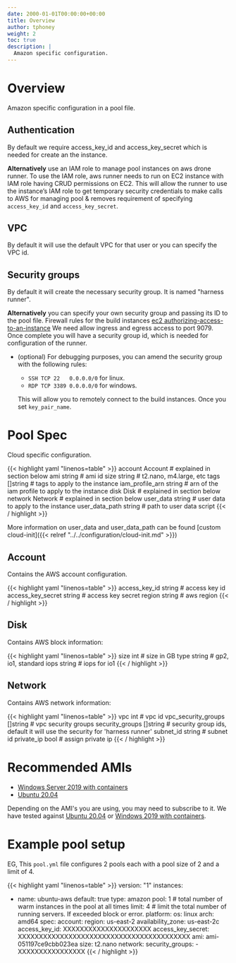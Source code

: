 ```yaml
---
date: 2000-01-01T00:00:00+00:00
title: Overview
author: tphoney
weight: 2
toc: true
description: |
  Amazon specific configuration.
---
```


# Overview

Amazon specific configuration in a pool file. 

## Authentication

By default we require access_key_id and access_key_secret which is needed for create an the instance.

__Alternatively__ use an IAM role to manage pool instances on aws drone runner. To use the IAM role, aws runner needs to run on EC2 instance with IAM role having CRUD permissions on EC2. This will allow the runner to use the instance’s IAM role to get temporary security credentials to make calls to AWS for managing pool & removes requirement of specifying `access_key_id` and `access_key_secret`.

## VPC

By default it will use the default VPC for that user or you can specify the VPC id.

## Security groups

By default it will create the necessary security group. It is named "harness runner".

__Alternatively__ you can specify your own security group and passing its ID to the pool file. Firewall rules for the build instances [ec2 authorizing-access-to-an-instance](https://docs.aws.amazon.com/AWSEC2/latest/UserGuide/authorizing-access-to-an-instance.html) We need allow ingress and egress access to port 9079. Once complete you will have a security group id, which is needed for configuration of the runner.

- (optional) For debugging purposes, you can amend the security group with the following rules:

  - `SSH TCP 22   0.0.0.0/0` for linux.
  - `RDP TCP 3389 0.0.0.0/0` for windows.

  This will allow you to remotely connect to the build instances. Once you set `key_pair_name`.

# Pool Spec

Cloud specific configuration.

{{< highlight yaml "linenos=table" >}}
  account          Account   # explained in section below
  ami              string    # ami id
  size             string    # t2.nano, m4.large, etc
  tags             []string  # tags to apply to the instance
  iam_profile_arn  string    # arn of the iam profile to apply to the instance
  disk             Disk      # explained in section below
  network          Network   # explained in section below
  user_data        string    # user data to apply to the instance
  user_data_path   string    # path to user data script
{{< / highlight >}}

More information on user_data and user_data_path can be found [custom cloud-init]({{< relref "../../configuration/cloud-init.md" >}})

## Account

Contains the AWS account configuration.

{{< highlight yaml "linenos=table" >}}
  access_key_id     string   # access key id
  access_key_secret string   # access key secret
  region            string   # aws region
{{< / highlight >}}

## Disk

Contains AWS block information:

{{< highlight yaml "linenos=table" >}}
  size int      # size in GB
  type string   # gp2, io1, standard
  iops string   # iops for io1
{{< / highlight >}}


## Network

Contains AWS network information:

{{< highlight yaml "linenos=table" >}}
  vpc                 int       # vpc id
  vpc_security_groups []string  # vpc security groups
  security_groups     []string  # security group ids, default it will use the security for 'harness runner' 
  subnet_id           string    # subnet id
  private_ip          bool      # assign private ip
{{< / highlight >}}

# Recommended AMIs

+ [Windows Server 2019 with containers](https://aws.amazon.com/marketplace/pp/prodview-iehgssex6veoi)
+ [Ubuntu 20.04](https://aws.amazon.com/marketplace/pp/prodview-iftkyuwv2sjxi?sr=0-2&ref_=beagle&applicationId=AWSMPContessa)

Depending on the AMI's you are using, you may need to subscribe to it. We have tested against [Ubuntu 20.04](https://aws.amazon.com/marketplace/pp/prodview-iftkyuwv2sjxi?sr=0-2&ref_=beagle&applicationId=AWSMPContessa) or [Windows 2019 with containers](https://aws.amazon.com/marketplace/pp/prodview-iehgssex6veoi?sr=0-6&ref_=beagle&applicationId=AWSMPContessa).

# Example pool setup

EG, This `pool.yml` file configures 2 pools each with a pool size of 2 and a limit of 4.

{{< highlight yaml "linenos=table" >}}
version: "1"
instances:
  - name: ubuntu-aws
    default: true
    type: amazon
    pool: 1    # total number of warm instances in the pool at all times
    limit: 4   # limit the total number of running servers. If exceeded block or error.
    platform:
      os: linux
      arch: amd64
    spec:
      account:
        region: us-east-2
        availability_zone: us-east-2c
        access_key_id: XXXXXXXXXXXXXXXXXXXXX
        access_key_secret: XXXXXXXXXXXXXXXXXXXXXXXXXXXXXXXXXXXXXXXXX
      ami: ami-051197ce9cbb023ea
      size: t2.nano
      network:
        security_groups:
          - XXXXXXXXXXXXXXXX
    {{< / highlight >}}
